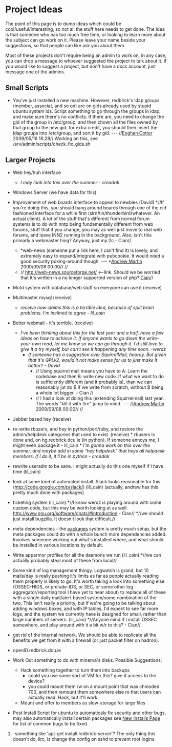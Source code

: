 # Project Ideas

The point of this page is to dump ideas which could be cool/useful/interesting, so not all the stuff here needs to get done. The idea is that someone who has too much free time, or looking to learn more about the subject can go work on it. Please leave your name beside your suggestions, so that people can like ask you about them.

Most of these projects don't require being an admin to work on, in any case, you can drop a message to whoever suggested the project to talk about it. If you would like to suggest a project, but don't have a docs account, just message one of the admins.

##  Small Scripts


*  You've just installed a new machine. However, redbrick's ldap groups (member, associat, and so on) are on gids already used by stupid ubuntu system ids. Script something to go through the groups in ldap, and make sure there's no conflicts. If there are, you need to change the gid of the group in /etc/group, and then chown all the files owned by that group to the new gid. for extra credit, you should then insert the ldap groups into /etc/group, and sort it by gid.  --- //[Eoghan Cotter](mailto:johan@redbrick.dcu.ie) 2009/05/16 16:28// Working on this, see /srv/admin/scripts/check_fix_gids.sh
## Larger Projects

*  Web hey/huh interface
    * *I may look into this over the summer - creadak*

*  Windows Server (we have data for this)

*  Improvement of web boards interface to appeal to newbies (David)
     *//If you're doing this, you should hang around boards through one of the old fashioned interface for a while first (slrn/tin/thunderbird/whatever. An actual client). A lot of the stuff that's different from normal forum systems is to do with nntp being fundamentally different from web forums, stuff that if you change, you may as well just move to real web forums, and leave INN2 running in the background. Also, isn't this primarly a webmaster hing? Anyway, just my 2c.- Cian//
     * *web-news (someone put a link here, I can't find it) is lovely, and extremely easy to expand/integrate with pubcookie. It would need a good security poking-around though. --- *[Andrew Martin](werdz@redbrick.dcu.ie) 2009/09/08 00:00// //
     * // http://web-news.sourceforge.net/ <--link. Should we be worried that it's written in a no longer supported version of php? [Cian](lil_cain@redbrick.dcu.ie)//

*  Motd system with database/web stuff so everyone can use it (receive)

*  Multimaster mysql (receive)
     * *receive now claims this is a terrible idea, because of split brain problems. I'm inclined to agree - lil_cain*

*  Better webmail - it's terrible. (receive)
    * *I've been thinking about this for the last year and a half, have a few ideas on how to achieve it. If anyone wants to go down the write-your-own road, let me know so we can go through it. I'd still love to give it a try myself, but can't see it happening any time soon. -werdz*
      * *If someone has a suggestion over SquirrelMail, hooray. But given that it's GPLv2, would it not make sense for us to just make it better? - David*
         * // Using squirrel mail means you have to A: Learn the codebase and then B: write new code. If what we want to do is sufficiently different (and it probably is), than we can reasonably jut do B if we write from scratch, without B being a whole lot bigger. - Cian  //
         * // I had a look at doing this (extending Squirrelmail) last year. The words "kill it with fire" jump to mind.  --- //[Andrew Martin](werdz@redbrick.dcu.ie) 2009/09/08 00:00// //

*  Jabber based hey (receive)

*  re-write rbusers, and hey in python/perl/ruby, and restore the admin/helpdesk categories that used to exist. (receive)
        * rbusers is done and, on hg.redbrick.dcu.ie (in python). If someone annoys me, I might even package it - lil_cain
        * *I'm gonna work on this over the summer, and maybe add in some "hey helpdesk" that heys all helpdesk members. If I do it, it'll be in python - creadak*

*  rewrite useradm to be sane. I might actually do this one myself if I have time (lil_cain)

*  look at some kind of automated install. Slack looks reasonable for this (http://code.google.com/p/slack/) (lil_cain) (actually, andrew has this pretty much done with packages)

*  ticketing system (lil_cain)
     *//I know werdz is playing around with some custom code, but this may be worth looking at as well http://www.gnu.org/software/gnats/#introduction - Cian//
     *//we should just install bugzilla. It doesn't look that difficult.//

*  meta dependencies - the [packages](redbrick-apt) system is pretty much setup, but the meta packages could do with a whole bunch more dependencies added. Involves someone working out what's installed where, and what should be installed in various locations by default.

*  Write apparmor profiles for all the daemons we run (lil_cain)
       *//we can actually probably steal most of these from lucid//

*  Some kind of log management thingy. Logwatch is grand, but 10 mails/day is really pushing it's limits as far as people actually reading them properly is likely to go. It's worth taking a look into something else (OSSEC-HIDS, or prelude-IDS, or SEC, or some other log aggregator/reporting tool I have yet to hear about) to replace all of these with a single daily mail/alert based system/some combination of the two. This isn't really a priority, but if we're going to be talking about adding windows boxes, and with IP tables, I'd expect to see far more logs, and the system we currently have is designed for small, rather than large numbers of servers. (lil_cain)
     *//Anyone mind if I install OSSEC somewhere, and play around with it a bit w/r to this? - Cian//

*  get rid of the internal network. We should be able to replicate all the benefits we get from it with a firewall (or just packet filter on hadron).

*  openID.redbrick.dcu.ie

*  Work Out something to do with minerva's disks. Possible Suggestions:
     * Hack something together to turn them into backups
       * could you use some sort of VM for this? give it access to the device?
       * you could mount them rw on a mount point that was chmoded 700, and then remount them somewhere else ro that users can actually read. Hack, but it'll work.
     * Mount and offer to members as slow-storage for large files

*  Post Install Script for ubuntu to automaticaly fix security and other bugs, may also automatically install certain packages see [ New Installs Page](newinstalls) for list of common bugs to be fixed
 1. -something like 'apt-get install redbrick-server'? The only thing this doesn't do, iirc, is change the config on sshd to prevent root logins
